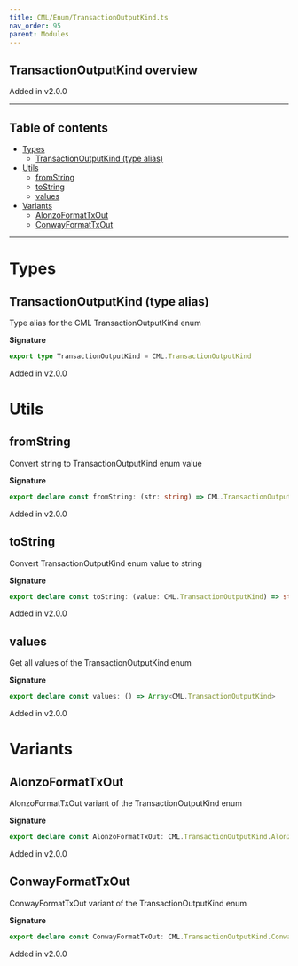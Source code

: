 ```yaml
---
title: CML/Enum/TransactionOutputKind.ts
nav_order: 95
parent: Modules
---
```


## TransactionOutputKind overview

Added in v2.0.0

---

<h2 class="text-delta">Table of contents</h2>

- [Types](#types)
  - [TransactionOutputKind (type alias)](#transactionoutputkind-type-alias)
- [Utils](#utils)
  - [fromString](#fromstring)
  - [toString](#tostring)
  - [values](#values)
- [Variants](#variants)
  - [AlonzoFormatTxOut](#alonzoformattxout)
  - [ConwayFormatTxOut](#conwayformattxout)

---

# Types

## TransactionOutputKind (type alias)

Type alias for the CML TransactionOutputKind enum

**Signature**

```ts
export type TransactionOutputKind = CML.TransactionOutputKind
```

Added in v2.0.0

# Utils

## fromString

Convert string to TransactionOutputKind enum value

**Signature**

```ts
export declare const fromString: (str: string) => CML.TransactionOutputKind | undefined
```

Added in v2.0.0

## toString

Convert TransactionOutputKind enum value to string

**Signature**

```ts
export declare const toString: (value: CML.TransactionOutputKind) => string
```

Added in v2.0.0

## values

Get all values of the TransactionOutputKind enum

**Signature**

```ts
export declare const values: () => Array<CML.TransactionOutputKind>
```

Added in v2.0.0

# Variants

## AlonzoFormatTxOut

AlonzoFormatTxOut variant of the TransactionOutputKind enum

**Signature**

```ts
export declare const AlonzoFormatTxOut: CML.TransactionOutputKind.AlonzoFormatTxOut
```

Added in v2.0.0

## ConwayFormatTxOut

ConwayFormatTxOut variant of the TransactionOutputKind enum

**Signature**

```ts
export declare const ConwayFormatTxOut: CML.TransactionOutputKind.ConwayFormatTxOut
```

Added in v2.0.0
